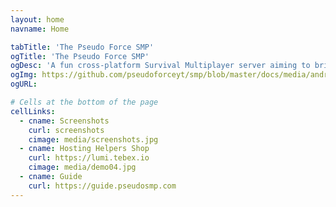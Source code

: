 ```yaml
---
layout: home
navname: Home

tabTitle: 'The Pseudo Force SMP'
ogTitle: 'The Pseudo Force SMP'
ogDesc: 'A fun cross-platform Survival Multiplayer server aiming to bring the Java and Bedrock community together!'
ogImg: https://github.com/pseudoforceyt/smp/blob/master/docs/media/android-chrome-512x512.png?raw=true
ogURL: 

# Cells at the bottom of the page
cellLinks:
  - cname: Screenshots
    curl: screenshots
    cimage: media/screenshots.jpg
  - cname: Hosting Helpers Shop
    curl: https://lumi.tebex.io
    cimage: media/demo04.jpg
  - cname: Guide
    curl: https://guide.pseudosmp.com
---
```

